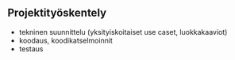 ## Projektityöskentely 

- tekninen suunnittelu (yksityiskoitaiset use caset, luokkakaaviot)
- koodaus, koodikatselmoinnit
- testaus